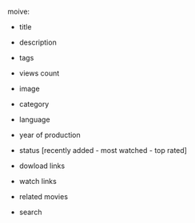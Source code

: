 moive:
* title
* description
* tags
* views count
* image
* category
* language
* year of production
* status [recently added - most watched - top rated]
* dowload links
* watch links

* related movies
* search

